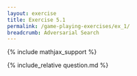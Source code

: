 ```yaml
---
layout: exercise
title: Exercise 5.1
permalink: /game-playing-exercises/ex_1/
breadcrumb: Adversarial Search
---
```


{% include mathjax_support %}

<div><i class="arrow-up loader" data-chapter="game-playing-exercises" data-exercise="ex_1" data-rating="0"></i></div>
{% include_relative question.md %}
